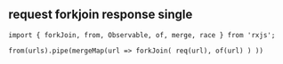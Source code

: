 ## request forkjoin response single

```
import { forkJoin, from, Observable, of, merge, race } from 'rxjs';
```

```
from(urls).pipe(mergeMap(url => forkJoin( req(url), of(url) ) ))
```
